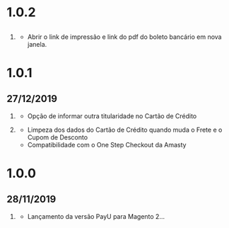 # 1.0.2
## 
 
1. [](#added)
    * Abrir o link de impressão e link do pdf do boleto bancário em nova janela.

# 1.0.1
## 27/12/2019

1. [](#removed)
    * Opção de informar outra titularidade no Cartão de Crédito
    
2. [](#added)
    * Limpeza dos dados do Cartão de Crédito quando muda o Frete e o Cupom de Desconto
    * Compatibilidade com o One Step Checkout da Amasty
    
# 1.0.0
## 28/11/2019

1. [](#new)
    * Lançamento da versão PayU para Magento 2...